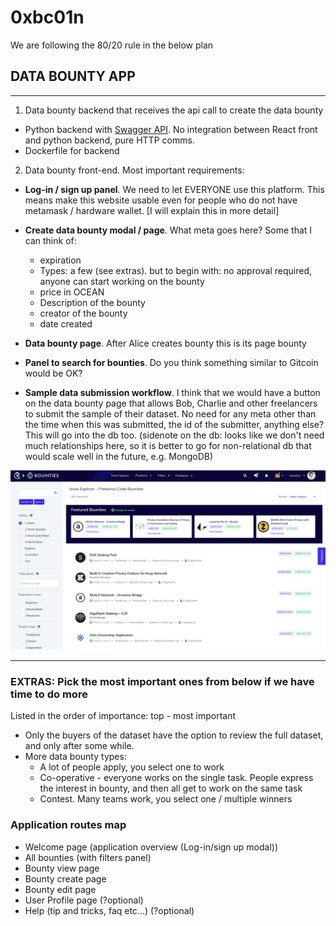 # 0xbc01n

We are following the 80/20 rule in the below plan

## DATA BOUNTY APP

---

1. Data bounty backend that receives the api call to create the data bounty

- Python backend with [Swagger API](https://swagger.io/blog/api-development/automatically-generating-swagger-specifications-wi/). No integration between React front and python backend, pure HTTP comms.
- Dockerfile for backend

2. Data bounty front-end. Most important requirements:

- **Log-in / sign up panel**. We need to let EVERYONE use this platform. This means make this website usable even for people who do not have metamask / hardware wallet. [I will explain this in more detail]
- **Create data bounty modal / page**. What meta goes here? Some that I can think of:
    - expiration
    - Types: a few (see extras). but to begin with: no approval required, anyone can start working on the bounty
    - price in OCEAN
    - Description of the bounty
    - creator of the bounty
    - date  created

- **Data bounty page**. After Alice creates bounty this is its page
bounty
- **Panel to search for bounties**. Do you think something similar to Gitcoin would be OK?

- **Sample data submission workflow**. I think that we would have a button on the data bounty page that allows Bob, Charlie and other freelancers to submit the sample of their dataset. No need for any meta other than the time when this was submitted, the id of the submitter, anything else? This will go into the db too. (sidenote on the db: looks like we don't need much relationships here, so it is better to go for non-relational db that would scale well in the future, e.g. MongoDB)
  
![gitcoins-bounty-explorer](assets/gitcoin-search.png)

 ---

### **EXTRAS: Pick the most important ones from below if we have time to do more**

Listed in the order of importance: top - most important

- Only the buyers of the dataset have the option to review the full dataset, and only after some while. 
- More data bounty types:
  - A lot of people apply, you select one to work
  - Co-operative - everyone works on the single task. People express the interest in bounty, and then all get to work on the same task
  - Contest. Many teams work, you select one / multiple winners
  
### Application routes map
- Welcome page (application overview (Log-in/sign up modal))
- All bounties (with filters panel)
- Bounty view page
- Bounty create page
- Bounty edit page
- User Profile page (?optional)
- Help (tip and tricks, faq etc...) (?optional)

